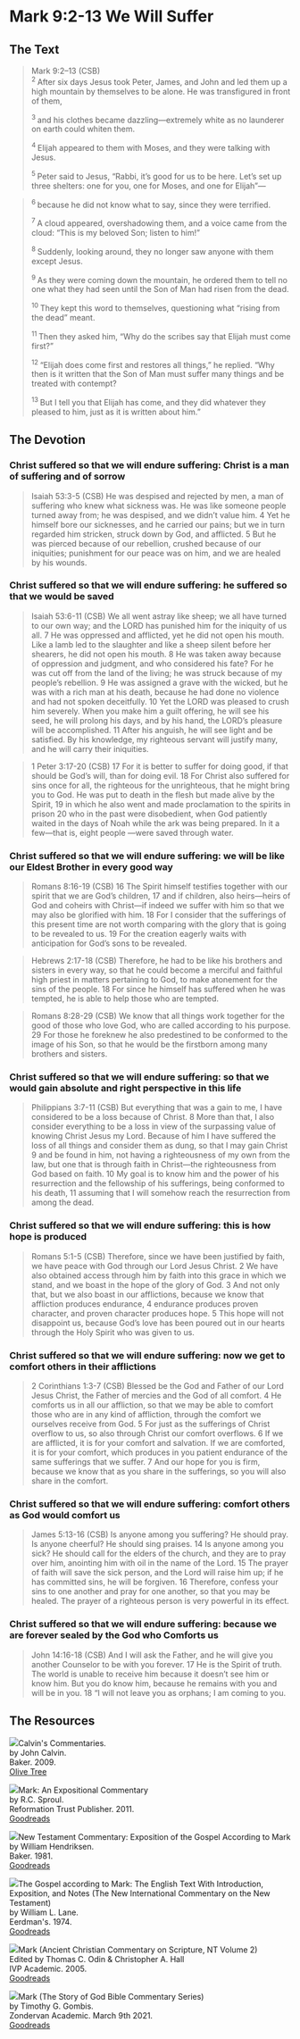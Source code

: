 # Mark 9:2-13 We Will Suffer

## The Text

>Mark 9:2–13 (CSB)  
><sup> 2 </sup> After six days Jesus took Peter, James, and John and led them up a high mountain by themselves to be alone. He was transfigured in front of them, 
>
><sup> 3 </sup> and his clothes became dazzling—extremely white as no launderer on earth could whiten them. 
>
><sup> 4 </sup> Elijah appeared to them with Moses, and they were talking with Jesus. 
>
><sup> 5 </sup> Peter said to Jesus, “Rabbi, it’s good for us to be here. Let’s set up three shelters: one for you, one for Moses, and one for Elijah”—

><sup> 6 </sup> because he did not know what to say, since they were terrified. 
>
><sup> 7 </sup> A cloud appeared, overshadowing them, and a voice came from the cloud: “This is my beloved Son; listen to him!” 
>
><sup> 8 </sup> Suddenly, looking around, they no longer saw anyone with them except Jesus. 
>
><sup> 9 </sup> As they were coming down the mountain, he ordered them to tell no one what they had seen until the Son of Man had risen from the dead. 
>
><sup> 10 </sup> They kept this word to themselves, questioning what “rising from the dead” meant. 
>
><sup> 11 </sup> Then they asked him, “Why do the scribes say that Elijah must come first?” 
>
><sup> 12 </sup> “Elijah does come first and restores all things,” he replied. “Why then is it written that the Son of Man must suffer many things and be treated with contempt? 
>
><sup> 13 </sup> But I tell you that Elijah has come, and they did whatever they pleased to him, just as it is written about him.”

## The Devotion

### Christ suffered so that we will endure suffering: Christ is a man of suffering and of sorrow

>Isaiah 53:3-5 (CSB) He was despised and rejected by men,
a man of suffering who knew what sickness was.
He was like someone people turned away from;
he was despised, and we didn’t value him.
4 Yet he himself bore our sicknesses,
and he carried our pains;
but we in turn regarded him stricken,
struck down by God, and afflicted.
5 But he was pierced because of our rebellion,
crushed because of our iniquities;
punishment for our peace was on him,
and we are healed by his wounds.

### Christ suffered so that we will endure suffering: he suffered so that we would be saved

>Isaiah 53:6-11 (CSB) We all went astray like sheep;
we all have turned to our own way;
and the LORD has punished him
for the iniquity of us all.
7 He was oppressed and afflicted,
yet he did not open his mouth.
Like a lamb led to the slaughter
and like a sheep silent before her shearers,
he did not open his mouth.
8 He was taken away because of oppression and judgment,
and who considered his fate?
For he was cut off from the land of the living;
he was struck because of my people’s rebellion.
9 He was assigned a grave with the wicked,
but he was with a rich man at his death,
because he had done no violence
and had not spoken deceitfully.
10 Yet the LORD was pleased to crush him severely.
When you make him a guilt offering,
he will see his seed, he will prolong his days,
and by his hand, the LORD’s pleasure will be accomplished.
11 After his anguish,
he will see light and be satisfied.
By his knowledge,
my righteous servant will justify many,
and he will carry their iniquities.

>1 Peter 3:17-20 (CSB) 17 For it is better to suffer for doing good, if that should be God’s will, than for doing evil. 18 For Christ also suffered for sins once for all, the righteous for the unrighteous, that he might bring you to God. He was put to death in the flesh but made alive by the Spirit, 19 in which he also went and made proclamation to the spirits in prison 20 who in the past were disobedient, when God patiently waited in the days of Noah while the ark was being prepared. In it a few—that is, eight people —were saved through water.

### Christ suffered so that we will endure suffering: we will be like our Eldest Brother in every good way

>Romans 8:16-19 (CSB) 16 The Spirit himself testifies together with our spirit that we are God’s children, 17 and if children, also heirs—heirs of God and coheirs with Christ—if indeed we suffer with him so that we may also be glorified with him. 18 For I consider that the sufferings of this present time are not worth comparing with the glory that is going to be revealed to us. 19 For the creation eagerly waits with anticipation for God’s sons to be revealed.

>Hebrews 2:17-18 (CSB) Therefore, he had to be like his brothers and sisters in every way, so that he could become a merciful and faithful high priest in matters pertaining to God, to make atonement for the sins of the people. 18 For since he himself has suffered when he was tempted, he is able to help those who are tempted.

>Romans 8:28-29 (CSB) We know that all things work together for the good of those who love God, who are called according to his purpose. 29 For those he foreknew he also predestined to be conformed to the image of his Son, so that he would be the firstborn among many brothers and sisters.

### Christ suffered so that we will endure suffering: so that we would gain absolute and right perspective in this life

>Philippians 3:7-11 (CSB) But everything that was a gain to me, I have considered to be a loss because of Christ. 8 More than that, I also consider everything to be a loss in view of the surpassing value of knowing Christ Jesus my Lord. Because of him I have suffered the loss of all things and consider them as dung, so that I may gain Christ 9 and be found in him, not having a righteousness of my own from the law, but one that is through faith in Christ—the righteousness from God based on faith. 10 My goal is to know him and the power of his resurrection and the fellowship of his sufferings, being conformed to his death, 11 assuming that I will somehow reach the resurrection from among the dead.

### Christ suffered so that we will endure suffering: this is how hope is produced

>Romans 5:1-5 (CSB) Therefore, since we have been justified by faith, we have peace with God through our Lord Jesus Christ. 2 We have also obtained access through him by faith into this grace in which we stand, and we boast in the hope of the glory of God. 3 And not only that, but we also boast in our afflictions, because we know that affliction produces endurance, 4 endurance produces proven character, and proven character produces hope. 5 This hope will not disappoint us, because God’s love has been poured out in our hearts through the Holy Spirit who was given to us.

### Christ suffered so that we will endure suffering: now we get to comfort others in their afflictions

>2 Corinthians 1:3-7 (CSB) Blessed be the God and Father of our Lord Jesus Christ, the Father of mercies and the God of all comfort. 4 He comforts us in all our affliction, so that we may be able to comfort those who are in any kind of affliction, through the comfort we ourselves receive from God. 5 For just as the sufferings of Christ overflow to us, so also through Christ our comfort overflows. 6 If we are afflicted, it is for your comfort and salvation. If we are comforted, it is for your comfort, which produces in you patient endurance of the same sufferings that we suffer. 7 And our hope for you is firm, because we know that as you share in the sufferings, so you will also share in the comfort.

### Christ suffered so that we will endure suffering: comfort others as God would comfort us

>James 5:13-16 (CSB) Is anyone among you suffering? He should pray. Is anyone cheerful? He should sing praises. 14 Is anyone among you sick? He should call for the elders of the church, and they are to pray over him, anointing him with oil in the name of the Lord. 15 The prayer of faith will save the sick person, and the Lord will raise him up; if he has committed sins, he will be forgiven. 16 Therefore, confess your sins to one another and pray for one another, so that you may be healed. The prayer of a righteous person is very powerful in its effect.

### Christ suffered so that we will endure suffering: because we are forever sealed by the God who Comforts us 

>John 14:16-18 (CSB) And I will ask the Father, and he will give you another Counselor to be with you forever. 17 He is the Spirit of truth. The world is unable to receive him because it doesn’t see him or know him. But you do know him, because he remains with you and will be in you. 18 “I will not leave you as orphans; I am coming to you.

## The Resources

<p style="clear:both;">

<img src="/images/commentary-calvin-set-portrait.jpg">Calvin's Commentaries.  
by John Calvin.  
Baker. 2009.  
[Olive Tree](https://www.olivetree.com/store/product.php?productid=17517)

<p style="clear:both;">

<img src="/images/commentary-mark-sproul.jpg">Mark: An Expositional Commentary  
by R.C. Sproul.  
Reformation Trust Publisher. 2011.  
[Goodreads](https://www.goodreads.com/book/show/13329901-mark?ac=1&from_search=true&qid=AjPCOwNAXj&rank=1)

<p style="clear:both;">

<img src="/images/commentary-mark-hendriksen.jpg">New Testament Commentary: Exposition of the Gospel According to Mark  
by William Hendriksen.  
Baker. 1981.  
[Goodreads](https://www.goodreads.com/book/show/2365098.Mark)

<p style="clear:both;">

<img src="/images/commentary-mark-lane.jpg">The Gospel according to Mark: The English Text With Introduction, Exposition, and Notes (The New International Commentary on the New Testament)  
by William L. Lane.  
Eerdman's. 1974.  
[Goodreads](https://www.goodreads.com/book/show/978619.The_Gospel_of_Mark?from_search=true&from_srp=true&qid=UOUMUiJ7z4&rank=2)

<p style="clear:both;">

<img src="/images/commentary-mark-oden.jpg">Mark (Ancient Christian Commentary on Scripture, NT Volume 2)  
Edited by Thomas C. Odin & Christopher A. Hall  
IVP Academic. 2005.  
[Goodreads](https://www.goodreads.com/book/show/33015669-mark)

<p style="clear:both;">

<img src="/images/commentary-mark-gombis.jpg">Mark (The Story of God Bible Commentary Series)  
by Timothy G. Gombis.   
Zondervan Academic. March 9th 2021.  
[Goodreads](https://www.goodreads.com/book/show/54287613-mark)

<p style="clear:both;">
